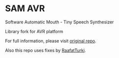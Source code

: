 SAM AVR
===

Software Automatic Mouth - Tiny Speech Synthesizer

Library fork for AVR platform

For full information, please visit [original repo](https://github.com/s-macke/SAM).

Also this repo uses fixes by [RaafatTurki](https://github.com/s-macke/SAM/pull/14).
